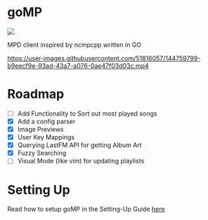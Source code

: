 # goMP

![](https://img.shields.io/badge/status-alpha-red)

 MPD client inspired by ncmpcpp written in GO

https://user-images.githubusercontent.com/51816057/144759799-b9eecf9e-93ad-43a7-a076-0ae47f03d03c.mp4

# Roadmap


- [ ] Add Functionality to Sort out most played songs
- [x] Add a config parser
- [x] Image Previews
- [x] User Key Mappings
- [x] Querying LastFM API for getting Album Art
- [x] Fuzzy Searching
- [ ] Visual Mode (like vim) for updating playlists

# Setting Up

Read how to setup goMP in the Setting-Up Guide [here](https://github.com/aditya-K2/goMP/blob/master/docs/settingup.md)
